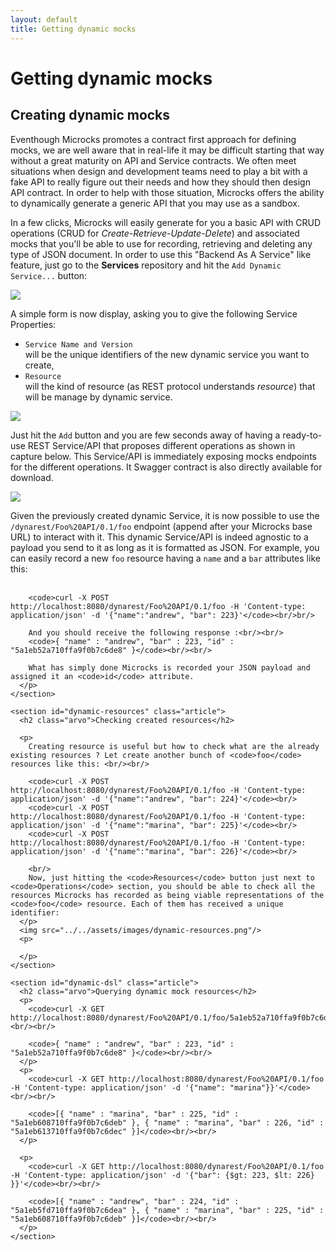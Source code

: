 ```yaml
---
layout: default
title: Getting dynamic mocks
---
```


<div class="content">
	<div class="jumbotron clearfix">
		<div class="container">
       <h1 class="page-title arvo">Getting dynamic mocks</h1>
    </div>
	</div>
  <div class="container">
    <section id="dynamic-mocks" class="article">
      <h2 class="arvo">Creating dynamic mocks</h2>
      <p>
        Eventhough Microcks promotes a contract first approach for defining mocks, we are well aware that in real-life it may be difficult starting that way without a great maturity on API and Service contracts. We often meet situations when design and development teams need to play a bit with a fake API to really figure out their needs and how they should then design API contract. In order to help with those situation, Microcks offers the ability to dynamically generate a generic API that you may use as a sandbox.
      </p>
      <p>
        In a few clicks, Microcks will easily generate for you a basic API with CRUD operations (CRUD for <i>Create-Retrieve-Update-Delete</i>) and associated mocks that you'll be able to use for recording, retrieving and deleting any type of JSON document. In order to use this "Backend As A Service" like feature, just go to the <b>Services</b> repository and hit the <code>Add Dynamic Service...</code> button:
      </p>
      <img src="../../assets/images/dynamic-link.png" class="img-responsive"/>
      <p>
        A simple form is now display, asking you to give the following Service Properties:<ul>
          <li><code>Service Name and Version</code></li> will be the unique identifiers of the new dynamic service you want to create,
          <li><code>Resource</code></li> will the kind of resource (as REST protocol understands <i>resource</i>) that will be manage by dynamic service.
        </ul>
      </p>
      <img src="../../assets/images/dynamic-form.png"/>
      <p>
        Just hit the <code>Add</code> button and you are few seconds away of having a ready-to-use REST Service/API that proposes different operations as shown in capture below. This Service/API is immediately exposing mocks endpoints for the different operations. It Swagger contract is also directly available for download.
      </p>
      <img src="../../assets/images/dynamic-operations.png" class="img-responsive"/>
      <p>
        Given the previously created dynamic Service, it is now possible to use the <code>/dynarest/Foo%20API/0.1/foo</code> endpoint (append after your Microcks base URL) to interact with it. This dynamic Service/API is indeed agnostic to a payload you send to it as long as it is formatted as JSON. For example, you can easily record a new <code>foo</code> resource having a <code>name</code> and a <code>bar</code> attributes like this: <br/><br/>

        <code>curl -X POST http://localhost:8080/dynarest/Foo%20API/0.1/foo -H 'Content-type: application/json' -d '{"name":"andrew", "bar": 223}'</code><br/>br/>

        And you should receive the following response :<br/><br/>
        <code>{ "name" : "andrew", "bar" : 223, "id" : "5a1eb52a710ffa9f0b7c6de8" }</code><br/><br/>

        What has simply done Microcks is recorded your JSON payload and assigned it an <code>id</code> attribute.
      </p>
    </section>

    <section id="dynamic-resources" class="article">
      <h2 class="arvo">Checking created resources</h2>

      <p>
        Creating resource is useful but how to check what are the already existing resources ? Let create another bunch of <code>foo</code> resources like this: <br/><br/>

        <code>curl -X POST http://localhost:8080/dynarest/Foo%20API/0.1/foo -H 'Content-type: application/json' -d '{"name":"andrew", "bar": 224}'</code><br/>
        <code>curl -X POST http://localhost:8080/dynarest/Foo%20API/0.1/foo -H 'Content-type: application/json' -d '{"name":"marina", "bar": 225}'</code><br/>
        <code>curl -X POST http://localhost:8080/dynarest/Foo%20API/0.1/foo -H 'Content-type: application/json' -d '{"name":"marina", "bar": 226}'</code><br/>

        <br/>
        Now, just hitting the <code>Resources</code> button just next to <code>Operations</code> section, you should be able to check all the resources Microcks has recorded as being viable representations of the <code>foo</code> resource. Each of them has received a unique identifier:
      </p>
      <img src="../../assets/images/dynamic-resources.png"/>
      <p>
        
      </p>
    </section>

    <section id="dynamic-dsl" class="article">
      <h2 class="arvo">Querying dynamic mock resources</h2>
      <p>
        <code>curl -X GET http://localhost:8080/dynarest/Foo%20API/0.1/foo/5a1eb52a710ffa9f0b7c6de8</code><br/><br/>

        <code>{ "name" : "andrew", "bar" : 223, "id" : "5a1eb52a710ffa9f0b7c6de8" }</code><br/><br/>
      </p>
      <p>
        <code>curl -X GET http://localhost:8080/dynarest/Foo%20API/0.1/foo -H 'Content-type: application/json' -d '{"name": "marina"}}'</code><br/><br/>

        <code>[{ "name" : "marina", "bar" : 225, "id" : "5a1eb608710ffa9f0b7c6deb" }, { "name" : "marina", "bar" : 226, "id" : "5a1eb613710ffa9f0b7c6dec" }]</code><br/><br/>
      </p>

      <p>
        <code>curl -X GET http://localhost:8080/dynarest/Foo%20API/0.1/foo -H 'Content-type: application/json' -d '{"bar": {$gt: 223, $lt: 226} }}'</code><br/><br/>

        <code>[{ "name" : "andrew", "bar" : 224, "id" : "5a1eb5fd710ffa9f0b7c6dea" }, { "name" : "marina", "bar" : 225, "id" : "5a1eb608710ffa9f0b7c6deb" }]</code><br/><br/>
      </p>
    </section>
  </div>
</div>

